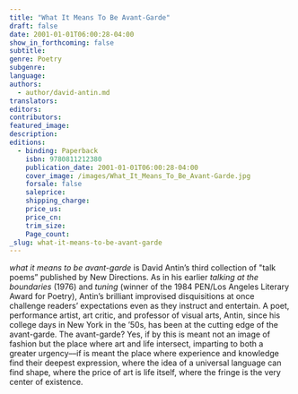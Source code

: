 ```yaml
---
title: "What It Means To Be Avant-Garde"
draft: false
date: 2001-01-01T06:00:28-04:00
show_in_forthcoming: false
subtitle:
genre: Poetry
subgenre:
language:
authors:
  - author/david-antin.md
translators:
editors:
contributors:
featured_image:
description:
editions:
  - binding: Paperback
    isbn: 9780811212380
    publication_date: 2001-01-01T06:00:28-04:00
    cover_image: /images/What_It_Means_To_Be_Avant-Garde.jpg
    forsale: false
    saleprice:
    shipping_charge:
    price_us:
    price_cn:
    trim_size:
    Page_count:
_slug: what-it-means-to-be-avant-garde
---
```


_what it means to be avant-garde_ is David Antin’s third collection of "talk poems” published by New Directions. As in his earlier _talking at the boundaries_ (1976) and _tuning_ (winner of the 1984 PEN/Los Angeles Literary Award for Poetry), Antin’s brilliant improvised disquisitions at once challenge readers’ expectations even as they instruct and entertain. A poet, performance artist, art critic, and professor of visual arts, Antin, since his college days in New York in the ’50s, has been at the cutting edge of the avant-garde. The avant-garde? Yes, if by this is meant not an image of fashion but the place where art and life intersect, imparting to both a greater urgency––if is meant the place where experience and knowledge find their deepest expression, where the idea of a universal language can find shape, where the price of art is life itself, where the fringe is the very center of existence.

